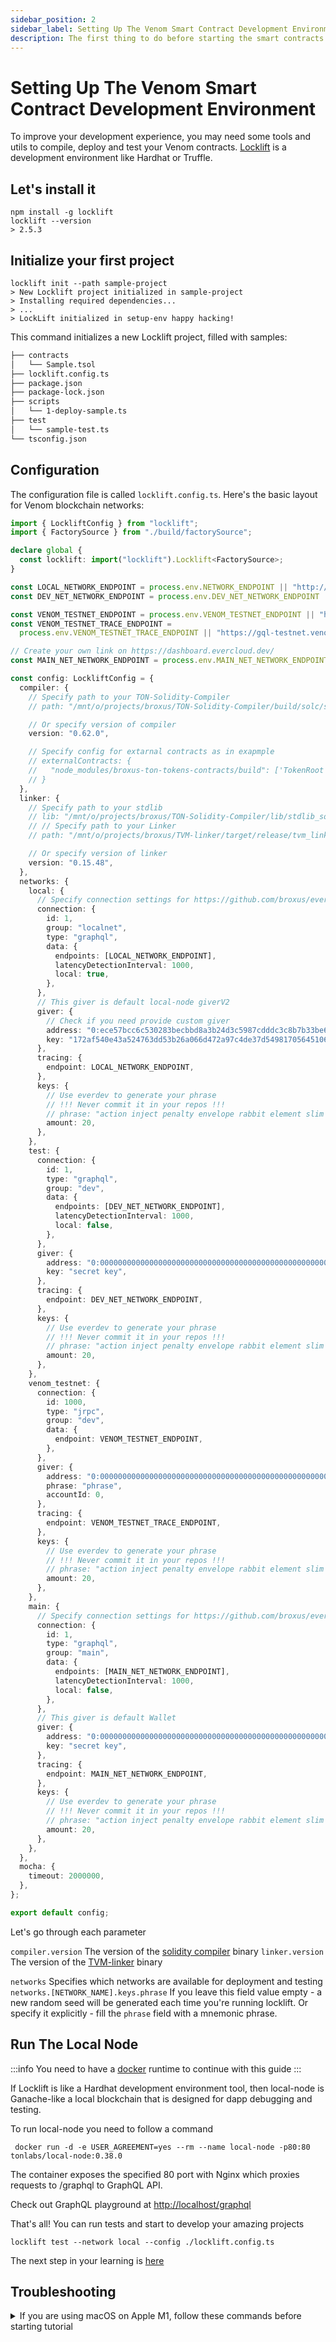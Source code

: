 ```yaml
---
sidebar_position: 2
sidebar_label: Setting Up The Venom Smart Contract Development Environment
description: The first thing to do before starting the smart contracts development
---
```


# Setting Up The Venom Smart Contract Development Environment

To improve your development experience, you may need some tools and utils to compile, deploy and test your Venom contracts. [Locklift](https://github.com/broxus/locklift/) is a development environment like Hardhat or Truffle.

## Let's install it

```shell-session
npm install -g locklift
locklift --version
> 2.5.3
```

## Initialize your first project

```shell-session
locklift init --path sample-project
> New Locklift project initialized in sample-project
> Installing required dependencies...
> ...
> LockLift initialized in setup-env happy hacking!
```

This command initializes a new Locklift project, filled with samples:

```txt
├── contracts
│   └── Sample.tsol
├── locklift.config.ts
├── package.json
├── package-lock.json
├── scripts
│   └── 1-deploy-sample.ts
├── test
│   └── sample-test.ts
└── tsconfig.json
```

## Configuration

The configuration file is called `locklift.config.ts`. Here's the basic layout for Venom blockchain networks:

```typescript
import { LockliftConfig } from "locklift";
import { FactorySource } from "./build/factorySource";

declare global {
  const locklift: import("locklift").Locklift<FactorySource>;
}

const LOCAL_NETWORK_ENDPOINT = process.env.NETWORK_ENDPOINT || "http://localhost/graphql";
const DEV_NET_NETWORK_ENDPOINT = process.env.DEV_NET_NETWORK_ENDPOINT || "https://devnet-sandbox.evercloud.dev/graphql";

const VENOM_TESTNET_ENDPOINT = process.env.VENOM_TESTNET_ENDPOINT || "https://jrpc-testnet.venom.foundation/rpc";
const VENOM_TESTNET_TRACE_ENDPOINT =
  process.env.VENOM_TESTNET_TRACE_ENDPOINT || "https://gql-testnet.venom.foundation/graphql";

// Create your own link on https://dashboard.evercloud.dev/
const MAIN_NET_NETWORK_ENDPOINT = process.env.MAIN_NET_NETWORK_ENDPOINT || "https://mainnet.evercloud.dev/XXX/graphql";

const config: LockliftConfig = {
  compiler: {
    // Specify path to your TON-Solidity-Compiler
    // path: "/mnt/o/projects/broxus/TON-Solidity-Compiler/build/solc/solc",

    // Or specify version of compiler
    version: "0.62.0",

    // Specify config for extarnal contracts as in exapmple
    // externalContracts: {
    //   "node_modules/broxus-ton-tokens-contracts/build": ['TokenRoot', 'TokenWallet']
    // }
  },
  linker: {
    // Specify path to your stdlib
    // lib: "/mnt/o/projects/broxus/TON-Solidity-Compiler/lib/stdlib_sol.tvm",
    // // Specify path to your Linker
    // path: "/mnt/o/projects/broxus/TVM-linker/target/release/tvm_linker",

    // Or specify version of linker
    version: "0.15.48",
  },
  networks: {
    local: {
      // Specify connection settings for https://github.com/broxus/everscale-standalone-client/
      connection: {
        id: 1,
        group: "localnet",
        type: "graphql",
        data: {
          endpoints: [LOCAL_NETWORK_ENDPOINT],
          latencyDetectionInterval: 1000,
          local: true,
        },
      },
      // This giver is default local-node giverV2
      giver: {
        // Check if you need provide custom giver
        address: "0:ece57bcc6c530283becbbd8a3b24d3c5987cdddc3c8b7b33be6e4a6312490415",
        key: "172af540e43a524763dd53b26a066d472a97c4de37d5498170564510608250c3",
      },
      tracing: {
        endpoint: LOCAL_NETWORK_ENDPOINT,
      },
      keys: {
        // Use everdev to generate your phrase
        // !!! Never commit it in your repos !!!
        // phrase: "action inject penalty envelope rabbit element slim tornado dinner pizza off blood",
        amount: 20,
      },
    },
    test: {
      connection: {
        id: 1,
        type: "graphql",
        group: "dev",
        data: {
          endpoints: [DEV_NET_NETWORK_ENDPOINT],
          latencyDetectionInterval: 1000,
          local: false,
        },
      },
      giver: {
        address: "0:0000000000000000000000000000000000000000000000000000000000000000",
        key: "secret key",
      },
      tracing: {
        endpoint: DEV_NET_NETWORK_ENDPOINT,
      },
      keys: {
        // Use everdev to generate your phrase
        // !!! Never commit it in your repos !!!
        // phrase: "action inject penalty envelope rabbit element slim tornado dinner pizza off blood",
        amount: 20,
      },
    },
    venom_testnet: {
      connection: {
        id: 1000,
        type: "jrpc",
        group: "dev",
        data: {
          endpoint: VENOM_TESTNET_ENDPOINT,
        },
      },
      giver: {
        address: "0:0000000000000000000000000000000000000000000000000000000000000000",
        phrase: "phrase",
        accountId: 0,
      },
      tracing: {
        endpoint: VENOM_TESTNET_TRACE_ENDPOINT,
      },
      keys: {
        // Use everdev to generate your phrase
        // !!! Never commit it in your repos !!!
        // phrase: "action inject penalty envelope rabbit element slim tornado dinner pizza off blood",
        amount: 20,
      },
    },
    main: {
      // Specify connection settings for https://github.com/broxus/everscale-standalone-client/
      connection: {
        id: 1,
        type: "graphql",
        group: "main",
        data: {
          endpoints: [MAIN_NET_NETWORK_ENDPOINT],
          latencyDetectionInterval: 1000,
          local: false,
        },
      },
      // This giver is default Wallet
      giver: {
        address: "0:0000000000000000000000000000000000000000000000000000000000000000",
        key: "secret key",
      },
      tracing: {
        endpoint: MAIN_NET_NETWORK_ENDPOINT,
      },
      keys: {
        // Use everdev to generate your phrase
        // !!! Never commit it in your repos !!!
        // phrase: "action inject penalty envelope rabbit element slim tornado dinner pizza off blood",
        amount: 20,
      },
    },
  },
  mocha: {
    timeout: 2000000,
  },
};

export default config;
```

Let's go through each parameter

`compiler.version` The version of the [solidity compiler](https://github.com/tonlabs/TON-Solidity-Compiler) binary
`linker.version` The version of the [TVM-linker](https://github.com/tonlabs/TVM-linker) binary

`networks`  Specifies which networks are available for deployment and testing
`networks.[NETWORK_NAME].keys.phrase` If you leave this field value empty - a new random seed will be generated each time you're running locklift. Or specify it explicitly - fill the `phrase` field with a mnemonic phrase.

## Run The Local Node

:::info
You need to have a [docker](https://www.docker.com) runtime to continue with this guide
:::

If Locklift is like a Hardhat development environment tool, then local-node is Ganache-like a local blockchain that is designed for dapp debugging and testing.

To run local-node you need to follow a command

```shell
 docker run -d -e USER_AGREEMENT=yes --rm --name local-node -p80:80 tonlabs/local-node:0.38.0
```

The container exposes the specified 80 port with Nginx which proxies requests to /graphql to GraphQL API.

Check out GraphQL playground at [http://localhost/graphql](http://localhost/graphql)

That's all! You can run tests and start to develop your amazing projects

```shell
locklift test --network local --config ./locklift.config.ts
```

The next step in your learning is [here](how-to-create-your-own-fungible-tip-3-token/fungible-tokens-in-venom-network.md)

## Troubleshooting

<details>

<summary>If you are using macOS on Apple M1, follow these commands before starting tutorial</summary>

```shell-session
// Install Rosseta2
softwareupdate --install-rosetta

// Start a shell under Rosetta2
arch -x86_64 zsh

// If you already have installed nodejs,
// reinstall the x64 version of Node.js
nvm use system
nvm cache clear
nvm uninstall 16 # or the version you need, but not less than 14
nvm install 16   # or the version you need, but not less than 14
nvm use 16       # or the version you need, but not less than 14
```

All  `locklift` commands must be performed from under the Rosetta2 shell

</details>
